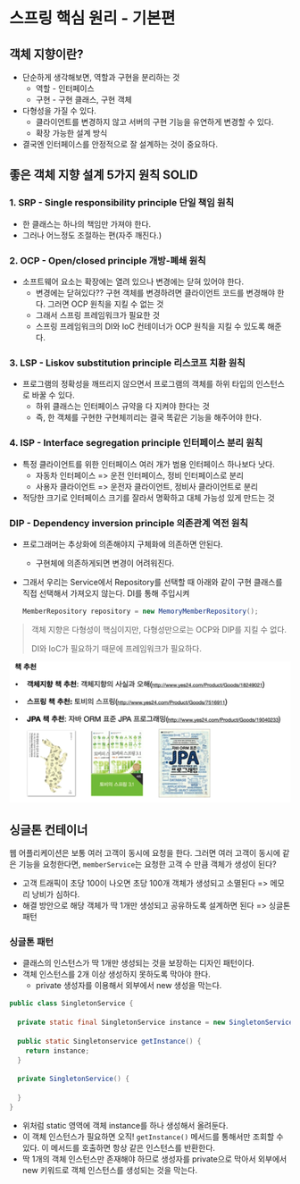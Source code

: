 # 스프링 핵심 원리 - 기본편



## 객체 지향이란?

* 단순하게 생각해보면, 역할과 구현을 분리하는 것
  * 역할 - 인터페이스
  * 구현 - 구현 클래스, 구현 객체
* 다형성을 가질 수 있다.
  * 클라이언트를 변경하지 않고 서버의 구현 기능을 유연하게 변경할 수 있다.
  * 확장 가능한 설계 방식
* 결국엔 인터페이스를 안정적으로 잘 설계하는 것이 중요하다.



## 좋은 객체 지향 설계 5가지 원칙 SOLID

### 1. SRP - Single responsibility principle 단일 책임 원칙

* 한 클래스는 하나의 책임만 가져야 한다.
* 그러나 어느정도 조절하는 편(자주 깨진다.)

### 2. OCP - Open/closed principle 개방-폐쇄 원칙

* 소프트웨어 요소는 확장에는 열려 있으나 변경에는 닫혀 있어야 한다.
  * 변경에는 닫혀있다?? 구현 객체를 변경하려면 클라이언트 코드를 변경해야 한다. 그러면 OCP 원칙을 지킬 수 없는 것
  * 그래서 스프링 프레임워크가 필요한 것
  * 스프링 프레임워크의 DI와 IoC 컨테이너가 OCP 원칙을 지킬 수 있도록 해준다.

### 3. LSP - Liskov substitution principle 리스코프 치환 원칙

* 프로그램의 정확성을 깨뜨리지 않으면서 프로그램의 객체를 하위 타입의 인스턴스로 바꿀 수 있다.
  * 하위 클래스는 인터페이스 규약을 다 지켜야 한다는 것
  * 즉, 한 객체를 구현한 구현체끼리는 결국 똑같은 기능을 해주어야 한다.

### 4. ISP - Interface segregation principle 인터페이스 분리 원칙

* 특정 클라이언트를 위한 인터페이스 여러 개가 범용 인터페이스 하나보다 낫다.
  * 자동차 인터페이스 => 운전 인터페이스, 정비 인터페이스로 분리
  * 사용자 클라이언트 => 운전자 클라이언트, 정비사 클라이언트로 분리
* 적당한 크기로 인터페이스 크기를 잘라서 명확하고 대체 가능성 있게 만드는 것

### DIP - Dependency inversion principle 의존관계 역전 원칙

* 프로그래머는 추상화에 의존해야지 구체화에 의존하면 안된다.

  * 구현체에 의존하게되면 변경이 어려워진다.

* 그래서 우리는 Service에서 Repository를 선택할 때 아래와 같이 구현 클래스를 직접 선택해서 가져오지 않는다. DI를 통해 주입시켜 

  ~~~java
  MemberRepository repository = new MemoryMemberRepository();
  ~~~

> 객체 지향은 다형성이 핵심이지만, 다형성만으로는 OCP와 DIP를 지킬 수 없다.
>
> DI와 IoC가 필요하기 때문에 프레임워크가 필요하다.

![image-20220915234255280](../../../md-images/image-20220915234255280.png)







## 싱글톤 컨테이너

웹 어플리케이션은 보통 여러 고객이 동시에 요청을 한다. 그러면 여러 고객이 동시에 같은 기능을 요청한다면, `memberService`는 요청한 고객 수 만큼 객체가 생성이 된다?

* 고객 트래픽이 초당 100이 나오면 초당 100개 객체가 생성되고 소멸된다 => 메모리 낭비가 심하다.
* 해결 방안으로 해당 객체가 딱 1개만 생성되고 공유하도록 설계하면 된다 => 싱글톤 패턴



### 싱글톤 패턴

* 클래스의 인스턴스가 딱 1개만 생성되는 것을 보장하는 디자인 패턴이다.
* 객체 인스턴스를 2개 이상 생성하지 못하도록 막아야 한다.
  * private 생성자를 이용해서 외부에서 new 생성을 막는다.

~~~java
public class SingletonService {
  
  private static final SingletonService instance = new SingletonService();
  
  public static Singletonservice getInstance() {
    return instance;
  }
  
  private SingletonService() {
    
  }
}
~~~

* 위처럼 static 영역에 객체 instance를 하나 생성해서 올려둔다.
* 이 객체 인스턴스가 필요하면 오직! `getInstance()` 메서드를 통해서만 조회할 수 있다. 이 메서드를 호출하면 항상 같은 인스턴스를 반환한다.
* 딱 1개의 객체 인스턴스만 존재해야 하므로 생성자를 private으로 막아서 외부에서 new 키워드로 객체 인스턴스를 생성되는 것을 막는다.



